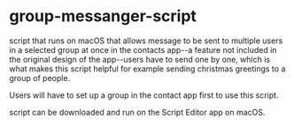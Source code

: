# group-messanger-script
script that runs on macOS that allows message to be sent to multiple users in a selected group at once in the contacts app--a  feature not included in the original design of the app--users have to send one by one, which is what makes this script helpful for example sending christmas greetings to a group of people.

Users will have to set up a group in the contact app first to use this script.

script can be downloaded and run on the Script Editor app on macOS.
